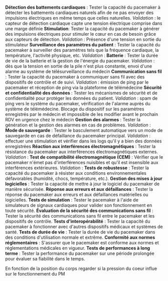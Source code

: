 **Détection des battements cardiaques** : Tester la capacité du pacemaker à détecter les battements cardiaques naturels afin de ne pas envoyer des impulsions électriques en même temps que celles naturelles. *Validation* : le capteur de détection cardiaque capte une tension électrique comprise dans une marge définie
**Stimulation**: Tester la capacité du pacemaker à générer des impulsions électriques pour stimuler le cœur en cas de besoin grâce aux capteurs de détection. *Validation* : Présence d'une tension en sortie du stimulateur
**Surveillance des paramètres du patient** : Tester la capacité du pacemaker à surveiller des paramètres tels que la fréquence cardiaque, la température, l'activité physique, etc. *Validation* : 
**Batterie** : Tester la durée de vie de la batterie et la gestion de l'énergie du pacemaker. *Validation* : dès que la tension en sortie de la pile n'est plus constante, envoi d'une alarme au système de télésurveillance du médecin
**Communication sans fil** : Tester la capacité du pacemaker à communiquer sans fil avec des dispositifs de contrôle et de suivi. *Validation* : émission de ping par le pacemaker et réception de ping via la plateforme de télémédecine
**Sécurité et confidentialité des données** : Tester les mécanismes de sécurité et de confidentialité pour protéger les données du patient. *Validation* : spam de ping vers le système du pacemaker, vérification de l'alarme auprès du système de télémédecine. Blocage du dispositif sur les paramètres enregistrés par le médecin et impossible de les modifier avant le prochain RDV en urgence chez le médecin
**Gestion des alarmes** : Tester la génération et la gestion des alarmes en cas de problèmes. *Validation* : 
**Mode de sauvegarde** : Tester le basculement automatique vers un mode de sauvegarde en cas de défaillance du pacemaker principal. *Validation* : effectuer une stimulation et vérifier dans les logs qu'il y a bien des données enregistrées
**Réaction aux interférences électromagnétiques** : Tester la résistance du pacemaker aux interférences électromagnétiques externes. *Validation* : 
**Test de compatibilité électromagnétique (CEM)** : Vérifier que le pacemaker n'émet pas d'interférences nuisibles et qu'il est insensible aux interférences extérieures. *Validation* : 
**Tests de robustesse** : Tester la capacité du pacemaker à résister aux conditions environnementales défavorables (humidité, chocs, température, etc.).
**Gestion des mises à jour logicielles** : Tester la capacité de mettre à jour le logiciel du pacemaker de manière sécurisée.
**Réponse aux erreurs et aux défaillances** : Tester la réponse du pacemaker aux erreurs et aux défaillances matérielles ou logicielles.
**Tests de simulation** : Tester le pacemaker à l'aide de simulateurs de signaux cardiaques pour valider son fonctionnement en toute sécurité.
**Évaluation de la sécurité des communications sans fil** : Tester la sécurité des communications sans fil entre le pacemaker et les dispositifs de contrôle.
**Tests d'interopérabilité** : Tester la capacité du pacemaker à fonctionner avec d'autres dispositifs médicaux et systèmes de santé.
**Tests de durée de vie** : Tester la durée de vie du pacemaker dans des conditions d'utilisation normale et extrême.
**Conformité aux normes réglementaires** : S'assurer que le pacemaker est conforme aux normes et réglementations médicales en vigueur.
**Tests de performances à long terme** : Tester la performance du pacemaker sur une période prolongée pour évaluer sa fiabilité dans le temps.

En fonction de la position du corps regarder si la pression du coeur influe sur le fonctionnement du PM
